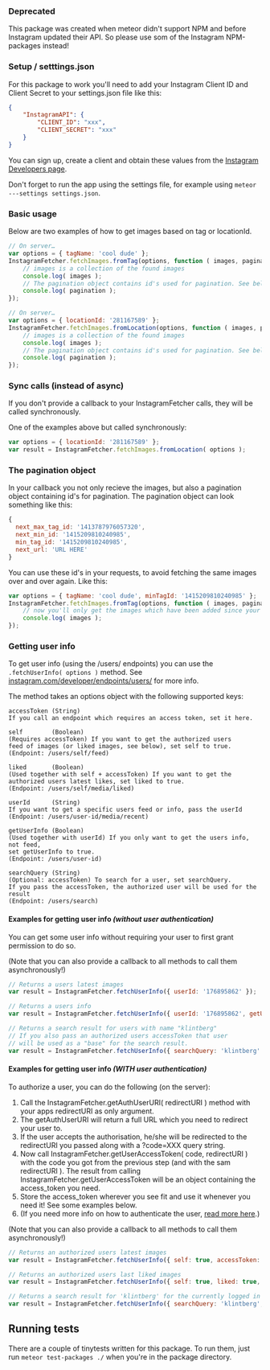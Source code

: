 ### Deprecated

This package was created when meteor didn't support NPM and before Instagram updated their API. So please use som of the Instagram NPM-packages instead!

### Setup / setttings.json

For this package to work you'll need to add your Instagram Client ID and Client Secret to your settings.json file like this:

```JSON
{
	"InstagramAPI": {
		"CLIENT_ID": "xxx",
		"CLIENT_SECRET": "xxx"
	}
}
```

You can sign up, create a client and obtain these values from the [Instagram Developers page](https://instagram.com/developer/).

Don't forget to run the app using the settings file, for example using `meteor ---settings settings.json`. 

### Basic usage

Below are two examples of how to get images based on tag or locationId.

```javascript
// On server…
var options = { tagName: 'cool dude' };
InstagramFetcher.fetchImages.fromTag(options, function ( images, pagination ) {
	// images is a collection of the found images
	console.log( images );
	// The pagination object contains id's used for pagination. See below!
	console.log( pagination );
});
```

```javascript
// On server…
var options = { locationId: '281167589' };
InstagramFetcher.fetchImages.fromLocation(options, function ( images, pagination ) {
	// images is a collection of the found images
	console.log( images );
	// The pagination object contains id's used for pagination. See below!
	console.log( pagination );
});
```

### Sync calls (instead of async)

If you don't provide a callback to your InstagramFetcher calls, they will be called synchronously.

One of the examples above but called synchronously:

```javascript
var options = { locationId: '281167589' };
var result = InstagramFetcher.fetchImages.fromLocation( options );
```

### The pagination object

In your callback you not only recieve the images, but also a pagination object containing id's for pagination. The pagination object can look something like this:

```javascript
{
  next_max_tag_id: '1413787976057320',
  next_min_id: '1415209810240985',
  min_tag_id: '1415209810240985',
  next_url: 'URL HERE'
}
```

You can use these id's in your requests, to avoid fetching the same images over and over again. Like this:
```javascript
var options = { tagName: 'cool dude', minTagId: '1415209810240985' };
InstagramFetcher.fetchImages.fromTag(options, function ( images, pagination ) {
	// now you'll only get the images which have been added since your last request
	console.log( images );
});
```

### Getting user info

To get user info (using the /users/ endpoints) you can use the ```.fetchUserInfo( options )``` method. See [instagram.com/developer/endpoints/users/](https://instagram.com/developer/endpoints/users/) for more info.

The method takes an options object with the following supported keys:

```
accessToken (String)
If you call an endpoint which requires an access token, set it here.

self        (Boolean)
(Requires accessToken) If you want to get the authorized users
feed of images (or liked images, see below), set self to true.
(Endpoint: /users/self/feed)

liked       (Boolean)
(Used together with self + accessToken) If you want to get the
authorized users latest likes, set liked to true.
(Endpoint: /users/self/media/liked)

userId      (String)
If you want to get a specific users feed or info, pass the userId
(Endpoint: /users/user-id/media/recent)

getUserInfo (Boolean)
(Used together with userId) If you only want to get the users info, not feed,
set getUserInfo to true.
(Endpoint: /users/user-id)

searchQuery (String)
(Optional: accessToken) To search for a user, set searchQuery.
If you pass the accessToken, the authorized user will be used for the result
(Endpoint: /users/search)
```

#### Examples for getting user info *(without user authentication)*

You can get some user info without requiring your user to first grant permission to do so.

(Note that you can also provide a callback to all methods to call them asynchronously!)

```javascript
// Returns a users latest images
var result = InstagramFetcher.fetchUserInfo({ userId: '176895862' });
```

```javascript
// Returns a users info
var result = InstagramFetcher.fetchUserInfo({ userId: '176895862', getUserInfo: true });
```

```javascript
// Returns a search result for users with name "klintberg"
// If you also pass an authorized users accessToken that user
// will be used as a "base" for the search result.
var result = InstagramFetcher.fetchUserInfo({ searchQuery: 'klintberg' });
```

#### Examples for getting user info *(WITH user authentication)*

To authorize a user, you can do the following (on the server):

1. Call the InstagramFetcher.getAuthUserURI( redirectURI ) method with your apps redirectURI as only argument.
1. The getAuthUserURI will return a full URL which you need to redirect your user to.
1. If the user accepts the authorisation, he/she will be redirected to the redirectURI you passed along with a ?code=XXX query string.
1. Now call InstagramFetcher.getUserAccessToken( code, redirectURI ) with the code you got from the previous step (and with the sam redirectURI ). The result from calling InstagramFetcher.getUserAccessToken will be an object containing the access_token you need.
1. Store the access_token wherever you see fit and use it whenever you need it! See some examples below.
1. (If you need more info on how to authenticate the user, [read more here](https://instagram.com/developer/authentication/).)

(Note that you can also provide a callback to all methods to call them asynchronously!)

```javascript
// Returns an authorized users latest images
var result = InstagramFetcher.fetchUserInfo({ self: true, accessToken: 'X' });
```

```javascript
// Returns an authorized users last liked images
var result = InstagramFetcher.fetchUserInfo({ self: true, liked: true, accessToken: 'X' });
```

```javascript
// Returns a search result for 'klintberg' for the currently logged in user
var result = InstagramFetcher.fetchUserInfo({ searchQuery: 'klintberg', accessToken: 'X' });
```

## Running tests

There are a couple of tinytests written for this package. To run them, just run ```meteor test-packages ./``` when you're in the package directory.
